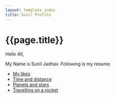 ```yaml
---
layout: template_index
title: Sunil Profile
---
```


# {{page.title}}

Hello All,

My Name is Sunil Jadhav. Following is my resume.

-  [My likes](./topics/Hobbies.md)
-  [Time and distance](topics/time_distance.md)
-  [Planets and stars](topics/planet_stars.md)
-  [Travelling on a rocket](topics/rockets_travelling.md)
